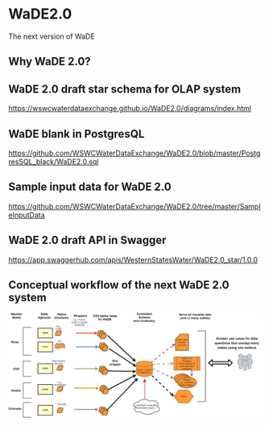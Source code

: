 # WaDE2.0 
The next version of WaDE

## Why WaDE 2.0? 


## WaDE 2.0 draft star schema for OLAP system   
https://wswcwaterdataexchange.github.io/WaDE2.0/diagrams/index.html

## WaDE blank in PostgresQL
https://github.com/WSWCWaterDataExchange/WaDE2.0/blob/master/PostgresSQL_black/WaDE2.0.sql

## Sample input data for WaDE 2.0
https://github.com/WSWCWaterDataExchange/WaDE2.0/tree/master/SampleInputData

## WaDE 2.0 draft API in Swagger
https://app.swaggerhub.com/apis/WesternStatesWater/WaDE2.0_star/1.0.0


## Conceptual workflow of the next WaDE 2.0 system  
![](https://github.com/WSWCWaterDataExchange/WaDE2.0/blob/master/WaDE_workflow.jpg)
